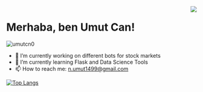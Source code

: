 <img align='right' src="https://github-readme-stats.vercel.app/api?username=umutcn0&theme=dark&show_icons=true&count_private=true">

# Merhaba, ben Umut Can! 
<p align="left"> <img src="https://komarev.com/ghpvc/?username=umutcn0" alt="umutcn0" /> </p>

- 🔭 I’m currently working on different bots for stock markets
- 🌱 I’m currently learning Flask and Data Science Tools
- 📫 How to reach me: n.umut1499@gmail.com

[![Top Langs](https://github-readme-stats.vercel.app/api/top-langs/?username=umutcn0&layout=compact)](https://github.com/umutcn0/github-readme-stats)



